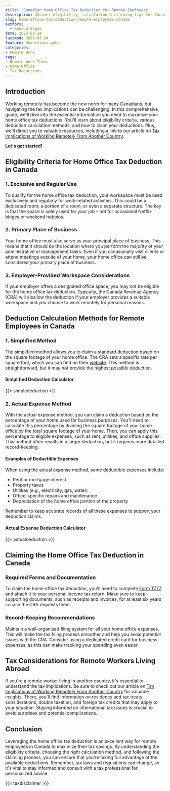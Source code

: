 ```yaml
---
title: 'Canadian Home Office Tax Deduction for Remote Employees'
description: Uncover eligibility, calculation & claiming tips for Canadian remote workers' home office tax deductions.
slug: home-office-tax-deduction-remote-employees-canada
authors:
  - Renaud Gagne
date: 2023-03-24
lastmod: 2023-03-24
feature: deductions.webp
categories:
- Remote Work
tags:
- Remote Work Taxes
- Home Office
- Tax Deductions
---
```


## Introduction

Working remotely has become the new norm for many Canadians, but navigating the tax implications can be challenging. In this comprehensive guide, we'll dive into the essential information you need to maximize your home office tax deductions. You'll learn about eligibility criteria, various deduction calculation methods, and how to claim your deductions. Plus, we'll direct you to valuable resources, including a link to our article on [Tax Implications of Working Remotely From Another Country](/blog/remote-work-tax-implications-another-country/). 

**Let's get started!**

## Eligibility Criteria for Home Office Tax Deduction in Canada

### 1. Exclusive and Regular Use

To qualify for the home office tax deduction, your workspace must be used exclusively and regularly for work-related activities. This could be a dedicated room, a portion of a room, or even a separate structure. The key is that the space is solely used for your job – not for occasional Netflix binges or weekend hobbies.

### 2. Primary Place of Business

Your home office must also serve as your principal place of business. This means that it should be the location where you perform the majority of your administrative or management tasks. Even if you occasionally visit clients or attend meetings outside of your home, your home office can still be considered your primary place of business.

### 3. Employer-Provided Workspace Considerations

If your employer offers a designated office space, you may not be eligible for the home office tax deduction. Typically, the Canada Revenue Agency (CRA) will disallow the deduction if your employer provides a suitable workspace and you choose to work remotely for personal reasons.

## Deduction Calculation Methods for Remote Employees in Canada

### 1. Simplified Method

The simplified method allows you to claim a standard deduction based on the square footage of your home office. The CRA sets a specific rate per square foot, which you can find on their [website](https://www.canada.ca/en/revenue-agency.html). This method is straightforward, but it may not provide the highest possible deduction.

#### Simplified Deduction Calculator

{{< simplededuction >}}

### 2. Actual Expense Method

With the actual expense method, you can claim a deduction based on the percentage of your home used for business purposes. You'll need to calculate this percentage by dividing the square footage of your home office by the total square footage of your home. Then, you can apply this percentage to eligible expenses, such as rent, utilities, and office supplies. This method often results in a larger deduction, but it requires more detailed record-keeping.

#### Examples of Deductible Expenses


When using the actual expense method, some deductible expenses include:

*   Rent or mortgage interest
*   Property taxes
*   Utilities (e.g., electricity, gas, water)
*   Office-specific repairs and maintenance
*   Depreciation of the home office portion of the property

Remember to keep accurate records of all these expenses to support your deduction claims.

#### Actual Expense Deduction Calculator
{{< actualdeduction >}}

## Claiming the Home Office Tax Deduction in Canada


### Required Forms and Documentation

To claim the home office tax deduction, you'll need to complete [Form T777](https://www.canada.ca/en/revenue-agency/services/forms-publications/forms/t777.html) and attach it to your personal income tax return. Make sure to keep supporting documents, such as receipts and invoices, for at least six years in case the CRA requests them.

### Record-Keeping Recommendations

Maintain a well-organized filing system for all your home office expenses. This will make the tax filing process smoother and help you avoid potential issues with the CRA. Consider using a dedicated credit card for business expenses, as this can make tracking your spending even easier.

##  Tax Considerations for Remote Workers Living Abroad

If you're a remote worker living in another country, it's essential to understand the tax implications. Be sure to check out our article on [Tax Implications of Working Remotely From Another Country](/blog/remote-work-tax-implications-another-country/) for valuable insights. There, you'll find information on residency and tax treaty considerations, double taxation, and foreign tax credits that may apply to your situation. Staying informed on international tax issues is crucial to avoid surprises and potential complications.

## Conclusion

Leveraging the home office tax deduction is an excellent way for remote employees in Canada to maximize their tax savings. By understanding the eligibility criteria, choosing the right calculation method, and following the claiming process, you can ensure that you're taking full advantage of the available deductions. Remember, tax laws and regulations can change, so it's vital to stay informed and consult with a tax professional for personalized advice.

{{< taxdisclaimer >}}